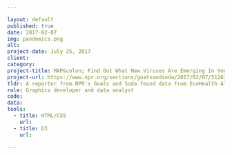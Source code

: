 ```yaml
---

layout: default
published: true
date: 2017-02-07
img: pandemics.png
alt:
project-date: July 25, 2017
client:
category:
project-title: MAP&colon; Find Out What New Viruses Are Emerging In Your Backyard
project-url: https://www.npr.org/sections/goatsandsoda/2017/02/07/512634375/map-find-out-what-new-viruses-are-emerging-in-your-backyard?utm_source=twitter.com&utm_medium=social&utm_campaign=nprmedia&utm_term=aboutnpr&utm_content=20170207
tldr: A reporter from NPR's Goats and Soda found data from EcoHealth Alliance and approached us to analyze and visualize the data. I lead the collaboration doing data analysis and visualization with help from two other Visuals team members.  
role: Graphics developer and data analyst
code:
data:
tools:
  - title: HTML/CSS
    url:
  - title: D3
    url:

---
```

